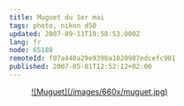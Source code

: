 ```yaml
---
title: Muguet du 1er mai
tags: photo, nikon d50
updated: 2007-09-11T19:58:53.000Z
lang: fr
node: 65188
remoteId: f07a440a29e9398a1020987edcefc901
published: 2007-05-01T12:52:12+02:00
---
```

 


<figure class="object-center"><a href="/images/muguet.jpg">![Muguet](/images/660x/muguet.jpg)
</a></figure>




